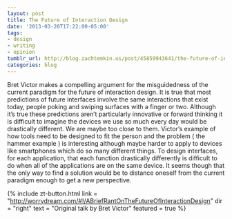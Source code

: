 ```yaml
---
layout: post
title: The Future of Interaction Design
date: '2013-03-20T17:22:00-05:00'
tags: 
- design
- writing
- opinion
tumblr_url: http://blog.zachtemkin.us/post/45859943641/the-future-of-interaction-design
categories: blog
---
```

Bret Victor makes a compelling argument for the misguidedness of the current paradigm for the future of interaction design.<!--break--> It is true that most predictions of future interfaces involve the same interactions that exist today, people poking and swiping surfaces with a finger or two. Although it’s true these predictions aren’t particularly innovative or forward thinking it is difficult to imagine the devices we use so much every day would be drastically different. We are maybe too close to them. Victor’s example of how tools need to be designed to fit the person and the problem ( the hammer example ) is interesting although maybe harder to apply to devices like smartphones which do so many different things. To design interfaces, for each application, that each function drastically differently is difficult to do when all of the applications are on the same device. It seems though that the only way to find a solution would be to distance oneself from the current paradigm enough to get a new perspective.

{%
	include zt-button.html 
	link = "http://worrydream.com/#!/ABriefRantOnTheFutureOfInteractionDesign"
	dir = "right"
	text = "Original talk by Bret Victor"
	featured = true
%}
